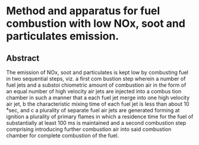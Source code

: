 # Method and apparatus for fuel combustion with low NOx, soot and particulates emission.

## Abstract
The emission of NOx, soot and particulates is kept low by combusting fuel in two sequential steps, viz. a first com bustion step wherein a number of fuel jets and a substoi chiometric amount of combustion air in the form of an equal number of high velocity air jets are injected into a combus tion chamber in such a manner that a each fuel jet merge into one high velocity air jet, b the characteristic mixing time of each fuel jet is less than about 10 ⁴sec, and c a plurality of separate fuel air jets are generated forming at ignition a plurality of primary flames in which a residence time for the fuel of substantially at least 100 ms is maintained and a second combustion step comprising introducing further combustion air into said combustion chamber for complete combustion of the fuel.